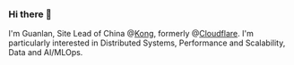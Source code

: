 ### Hi there 👋
I'm Guanlan, Site Lead of China @<a href="https://konghq.com/">Kong</a>, formerly @<a href="https://www.cloudflare.com">Cloudflare</a>. I'm particularly interested in Distributed Systems, Performance and Scalability, Data and AI/MLOps. 


<!--
**guanlan/guanlan** is a ✨ _special_ ✨ repository because its `README.md` (this file) appears on your GitHub profile.

Here are some ideas to get you started:

- 🔭 I’m currently working on ...
- 🌱 I’m currently learning ...
- 👯 I’m looking to collaborate on ...
- 🤔 I’m looking for help with ...
- 💬 Ask me about ...
- 📫 How to reach me: ...
- 😄 Pronouns: ...
- ⚡ Fun fact: ...
-->
